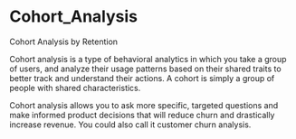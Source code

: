 # Cohort_Analysis
Cohort Analysis by Retention

Cohort analysis is a type of behavioral analytics in which you take a group of users, and analyze their usage patterns based on their shared traits to better track and understand their actions. A cohort is simply a group of people with shared characteristics.

Cohort analysis allows you to ask more specific, targeted questions and make informed product decisions that will reduce churn and drastically increase revenue. You could also call it customer churn analysis.
